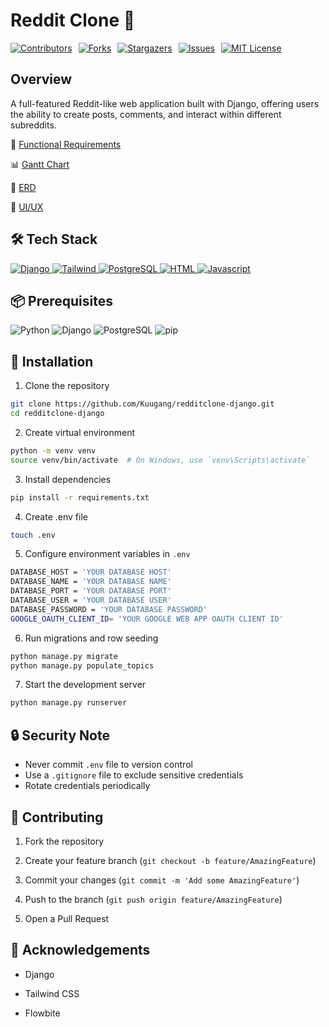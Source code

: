 
# Reddit Clone 🚀

<div style="display: flex; gap: 10px; align-items: center;">
    <a href="https://github.com/Kuugang/redditclone-django/graphs/contributors">
        <img src="https://img.shields.io/github/contributors/Kuugang/redditclone-django.svg?style=for-the-badge" alt="Contributors">
    </a>
    <a href="https://github.com/Kuugang/redditclone-django/network/members">
        <img src="https://img.shields.io/github/forks/Kuugang/redditclone-django.svg?style=for-the-badge" alt="Forks">
    </a>
    <a href="https://github.com/Kuugang/redditclone-django/stargazers">
        <img src="https://img.shields.io/github/stars/Kuugang/redditclone-django.svg?style=for-the-badge" alt="Stargazers">
    </a>
    <a href="https://github.com/Kuugang/redditclone-django/issues">
        <img src="https://img.shields.io/github/issues/Kuugang/redditclone-django.svg?style=for-the-badge" alt="Issues">
    </a>
    <a href="https://github.com/Kuugang/redditclone-django/blob/master/LICENSE.txt">
        <img src="https://img.shields.io/github/license/Kuugang/redditclone-django.svg?style=for-the-badge" alt="MIT License">
    </a>
</div>

  

## Overview

A full-featured Reddit-like web application built with Django, offering users the ability to create posts, comments, and interact within different subreddits.

  

📝 [Functional Requirements](https://github.com/Kuugang/redditclone-django/blob/main/REQUIREMENTS.md)

📊 [Gantt Chart](https://cebuinstituteoftechnology-my.sharepoint.com/:x:/g/personal/jake_bajo_cit_edu/Ee29YTLKZ1pLtF9Xad1_AwoB7-jkcPAkn0pUXL2K43xK2A?e=ADtZYN)

🔗 [ERD](https://lucid.app/lucidchart/97505632-7c36-4a42-8e0b-0c35e601ae62/edit?viewport_loc=472%2C-102%2C3328%2C1664%2C0_0&invitationId=inv_464b9039-4bae-4303-9247-44c7dba671cd)

🎨 [UI/UX](<https://www.figma.com/design/NGYo7aSrLyiRIMNURErlfU/Reddit-Material-Design-Redesign-(Community)?node-id=174-887&node-type=frame&t=mZZ28ghmMMy0gySY-0>)

  

## 🛠 Tech Stack

<div> 
	<a href="https://www.djangoproject.com/"> 
		<img  src="https://img.shields.io/badge/Django-092E20?style=for-the-badge&logo=django&logoColor=white" alt="Django">
		 </a>
	<a  href="https://tailwindcss.com/"> 
		<img  src="https://img.shields.io/badge/Tailwind_CSS-38B2AC?style=for-the-badge&logo=tailwind-css&logoColor=white"  alt="Tailwind"> </a> 
	<a  href="https://www.postgresql.org/"> 
		<img  src="https://img.shields.io/badge/PostgreSQL-316192?style=for-the-badge&logo=postgresql&logoColor=white"  alt="PostgreSQL"> </a> 
	<a  href="https://html.com/"> 
		<img  src="https://img.shields.io/badge/HTML5-E34F26?style=for-the-badge&logo=html5&logoColor=white" alt="HTML"> </a> 
	<a  href="https://www.javascript.com/"> 
		<img  src="https://img.shields.io/badge/JavaScript-F7DF1E?style=for-the-badge&logo=javascript&logoColor=black"  alt="Javascript"> </a> 
</div>

  

## 📦 Prerequisites
<div>
  <img src="https://img.shields.io/badge/Python-3776AB?style=for-the-badge&logo=python&logoColor=white" alt="Python">
  <img src="https://img.shields.io/badge/Django-092E20?style=for-the-badge&logo=django&logoColor=white" alt="Django">
  <img src="https://img.shields.io/badge/PostgreSQL-316192?style=for-the-badge&logo=postgresql&logoColor=white" alt="PostgreSQL">
  <img src="https://img.shields.io/badge/pip-3775A9?style=for-the-badge&logo=pypi&logoColor=white" alt="pip">
</div>
  

## 🚀 Installation

1. Clone the repository

```bash
git clone https://github.com/Kuugang/redditclone-django.git
cd redditclone-django
```

  

2. Create virtual environment

```bash
python -m venv venv
source venv/bin/activate  # On Windows, use `venv\Scripts\activate`
```

  

3. Install dependencies

```bash
pip install -r requirements.txt
```

  
4. Create .env file

```bash
touch .env
```

5. Configure environment variables in `.env`

```bash
DATABASE_HOST = 'YOUR DATABASE HOST'
DATABASE_NAME = 'YOUR DATABASE NAME'
DATABASE_PORT = 'YOUR DATABASE PORT'
DATABASE_USER = 'YOUR DATABASE USER'
DATABASE_PASSWORD = 'YOUR DATABASE PASSWORD'
GOOGLE_OAUTH_CLIENT_ID= 'YOUR GOOGLE WEB APP OAUTH CLIENT ID'
```
  
6. Run migrations and row seeding

```bash
python manage.py migrate
python manage.py populate_topics
```
7. Start the development server

```bash
python manage.py runserver
```
## 🔒 Security Note

-   Never commit `.env` file to version control
-   Use a `.gitignore` file to exclude sensitive credentials
-   Rotate credentials periodically
  

## 🤝 Contributing

1. Fork the repository

2. Create your feature branch (`git checkout -b feature/AmazingFeature`)

3. Commit your changes (`git commit -m 'Add some AmazingFeature'`)

4. Push to the branch (`git push origin feature/AmazingFeature`)

5. Open a Pull Request

  
  

## 🎉 Acknowledgements

- Django

- Tailwind CSS

- Flowbite

  

<!-- MARKDOWN LINKS & IMAGES -->

[contributors-shield]:  https://img.shields.io/github/contributors/Kuugang/redditclone-django.svg?style=for-the-badge

[contributors-url]:  https://github.com/Kuugang/redditclone-django/graphs/contributors

[forks-shield]:  https://img.shields.io/github/forks/Kuugang/redditclone-django.svg?style=for-the-badge

[forks-url]:  https://github.com/Kuugang/redditclone-django/network/members

[stars-shield]:  https://img.shields.io/github/stars/Kuugang/redditclone-django.svg?style=for-the-badge

[stars-url]:  https://github.com/Kuugang/redditclone-django/stargazers

[issues-shield]:  https://img.shields.io/github/issues/Kuugang/redditclone-django.svg?style=for-the-badge

[issues-url]:  https://github.com/Kuugang/redditclone-django/issues

[license-shield]:  https://img.shields.io/github/license/Kuugang/redditclone-django.svg?style=for-the-badge

[license-url]:  https://github.com/Kuugang/redditclone-django/blob/master/LICENSE.txt

  

[PostgreSQL-url]:  https://www.postgresql.org/

[PostgreSQL.com]:  https://img.shields.io/badge/PostgreSQL-316192?style=for-the-badge&logo=postgresql&logoColor=white

[Python-url]:  https://www.python.org/

[Python.com]:  https://img.shields.io/badge/Python-3776AB?style=for-the-badge&logo=python&logoColor=white

[Pip-url]:  https://pip.pypa.io/

[Pip.com]:  https://img.shields.io/badge/pip-3775A9?style=for-the-badge&logo=pypi&logoColor=white

[Django-url]:  https://www.djangoproject.com/

[Django.com]:  https://img.shields.io/badge/Django-092E20?style=for-the-badge&logo=django&logoColor=white

[Tailwind-url]:  https://tailwindcss.com/

[Tailwindcss.com]:  https://img.shields.io/badge/Tailwind_CSS-38B2AC?style=for-the-badge&logo=tailwind-css&logoColor=white

[HTML-url]:  https://html.com/

[HTML.com]:  https://img.shields.io/badge/HTML5-E34F26?style=for-the-badge&logo=html5&logoColor=white

[Javascript-url]:  https://www.javascript.com/

[Javascript.com]:  https://img.shields.io/badge/JavaScript-F7DF1E?style=for-the-badge&logo=javascript&logoColor=black